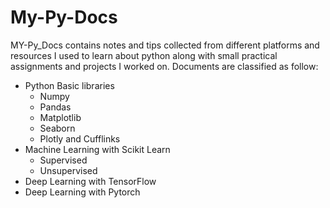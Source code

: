 # My-Py-Docs
MY-Py_Docs contains notes and tips collected from different platforms and resources I used to learn about python along with small practical assignments and projects I worked on. Documents are classified as follow:

* Python Basic libraries
  * Numpy
  * Pandas
  * Matplotlib
  * Seaborn
  * Plotly and Cufflinks
* Machine Learning with Scikit Learn
  * Supervised
  * Unsupervised
* Deep Learning with TensorFlow
* Deep Learning with Pytorch
